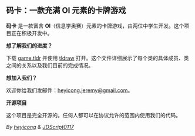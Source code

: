 ## 码卡：一款充满 OI 元素的卡牌游戏

**码卡** 是一款富含 **OI**（信息学奥赛）元素的卡牌游戏，由两位中学生开发。这个项目正在积极开发中。

**想了解我们的进度？**

下载 [game.tldr](https://github.com/JeremyHe1209/ByteBlitz/edit/main/game.tldr) 并使用 [tldraw](tldraw.com) 打开。这个文件详细展示了每个类的具体成员、类之间的关系以及我们目前的完成情况。

**想加入我们？**

欢迎你给我们发邮件：heyicong.jeremy@gmail.com。

**开源项目**

这个项目是完全开源的。任何人都可以在协议允许的范围内使用我们的代码。

_By [heyicong](https://www.luogu.com.cn/user/725640) & [JDScript0117](https://www.luogu.com.cn/user/910593)_
